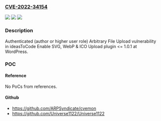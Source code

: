 ### [CVE-2022-34154](https://cve.mitre.org/cgi-bin/cvename.cgi?name=CVE-2022-34154)
![](https://img.shields.io/static/v1?label=Product&message=Enable%20SVG%2C%20WebP%20%26%20ICO%20Upload%20(WordPress%20plugin)&color=blue)
![](https://img.shields.io/static/v1?label=Version&message=%3C%3D%201.0.1%3C%3D%201.0.1%20&color=brighgreen)
![](https://img.shields.io/static/v1?label=Vulnerability&message=Arbitrary%20File%20Upload&color=brighgreen)

### Description

Authenticated (author or higher user role) Arbitrary File Upload vulnerability in ideasToCode Enable SVG, WebP & ICO Upload plugin <= 1.0.1 at WordPress.

### POC

#### Reference
No PoCs from references.

#### Github
- https://github.com/ARPSyndicate/cvemon
- https://github.com/Universe1122/Universe1122


